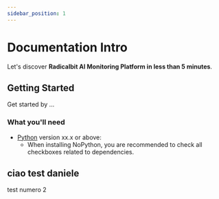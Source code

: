 ```yaml
---
sidebar_position: 1
---
```


# Documentation Intro

Let's discover **Radicalbit AI Monitoring Platform in less than 5 minutes**.

## Getting Started

Get started by ...

### What you'll need

- [Python](https://nodejs.org/en/download/) version xx.x or above:
  - When installing NoPython, you are recommended to check all checkboxes related to dependencies.

## ciao test daniele
test numero 2
